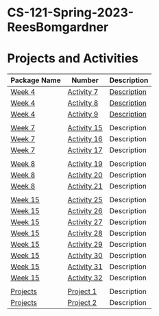 # CS-121-Spring-2023-ReesBomgardner
# Projects and Activities
| Package Name |      Number     | Description |
|--------------|-----------------|-------------|
|    [Week 4](https://github.com/ReesBomgardner/CS-121-Spring-2023-ReesBomgardner/tree/main/Activities/Week%204%20Activities)    |    [Activity 7](https://github.com/ReesBomgardner/CS-121-Spring-2023-ReesBomgardner/tree/main/Activities/Week%204%20Activities/Activity7)   | [Description](https://github.com/ReesBomgardner/CS-121-Spring-2023-ReesBomgardner/blob/main/Activities/Week%204%20Activities/Activity7/README.md) |
|    [Week 4](https://github.com/ReesBomgardner/CS-121-Spring-2023-ReesBomgardner/tree/main/Activities/Week%204%20Activities)    |    [Activity 8](https://github.com/ReesBomgardner/CS-121-Spring-2023-ReesBomgardner/tree/main/Activities/Week%204%20Activities/Activity8)   | [Description](https://github.com/ReesBomgardner/CS-121-Spring-2023-ReesBomgardner/tree/main/Activities/Week%204%20Activities/Activity8) |
|    [Week 4](https://github.com/ReesBomgardner/CS-121-Spring-2023-ReesBomgardner/tree/main/Activities/Week%204%20Activities)    |    [Activity 9](https://github.com/ReesBomgardner/CS-121-Spring-2023-ReesBomgardner/tree/main/Activities/Week%204%20Activities/Activity9)   | [Description](https://github.com/ReesBomgardner/CS-121-Spring-2023-ReesBomgardner/blob/main/Activities/Week%204%20Activities/Activity9/README.md) |
|              |                 |             |
|    [Week 7](https://github.com/ReesBomgardner/CS-121-Spring-2023-ReesBomgardner/tree/main/Activities/Week%207%20Activities)    |    [Activity 15](https://github.com/ReesBomgardner/CS-121-Spring-2023-ReesBomgardner/tree/main/Activities/Week%207%20Activities/Activity15)  | Description |
|    [Week 7](https://github.com/ReesBomgardner/CS-121-Spring-2023-ReesBomgardner/tree/main/Activities/Week%207%20Activities)    |    [Activity 16](https://github.com/ReesBomgardner/CS-121-Spring-2023-ReesBomgardner/tree/main/Activities/Week%207%20Activities/Activity16)  | Description |
|    [Week 7](https://github.com/ReesBomgardner/CS-121-Spring-2023-ReesBomgardner/tree/main/Activities/Week%207%20Activities)    |    [Activity 17](https://github.com/ReesBomgardner/CS-121-Spring-2023-ReesBomgardner/tree/main/Activities/Week%207%20Activities/Activity17)  | Description |
|              |                 |             |
|    [Week 8](https://github.com/ReesBomgardner/CS-121-Spring-2023-ReesBomgardner/tree/main/Activities/Week%208%20Activities)    |    [Activity 19](https://github.com/ReesBomgardner/CS-121-Spring-2023-ReesBomgardner/tree/main/Activities/Week%208%20Activities/Activity19)  | Description |
|    [Week 8](https://github.com/ReesBomgardner/CS-121-Spring-2023-ReesBomgardner/tree/main/Activities/Week%208%20Activities)    |    [Activity 20](https://github.com/ReesBomgardner/CS-121-Spring-2023-ReesBomgardner/tree/main/Activities/Week%208%20Activities/Activity20)  | Description |
|    [Week 8](https://github.com/ReesBomgardner/CS-121-Spring-2023-ReesBomgardner/tree/main/Activities/Week%208%20Activities)    |    [Activity 21](https://github.com/ReesBomgardner/CS-121-Spring-2023-ReesBomgardner/tree/main/Activities/Week%208%20Activities/Activity21)  | Description |
|              |                 |             |
|    [Week 15](https://github.com/ReesBomgardner/CS-121-Spring-2023-ReesBomgardner/tree/main/Activities/Week%2015%20Activities)   |    [Activity 25](https://github.com/ReesBomgardner/CS-121-Spring-2023-ReesBomgardner/tree/main/Activities/Week%2015%20Activities/sortingActivity1)  | Description |
|    [Week 15](https://github.com/ReesBomgardner/CS-121-Spring-2023-ReesBomgardner/tree/main/Activities/Week%2015%20Activities)   |    [Activity 26](https://github.com/ReesBomgardner/CS-121-Spring-2023-ReesBomgardner/tree/main/Activities/Week%2015%20Activities/sortingActivity2)  | Description |
|    [Week 15](https://github.com/ReesBomgardner/CS-121-Spring-2023-ReesBomgardner/tree/main/Activities/Week%2015%20Activities)   |    [Activity 27](https://github.com/ReesBomgardner/CS-121-Spring-2023-ReesBomgardner/tree/main/Activities/Week%2015%20Activities/BinarySearchActivity1)  | Description |
|    [Week 15](https://github.com/ReesBomgardner/CS-121-Spring-2023-ReesBomgardner/tree/main/Activities/Week%2015%20Activities)   |    [Activity 28](https://github.com/ReesBomgardner/CS-121-Spring-2023-ReesBomgardner/tree/main/Activities/Week%2015%20Activities/setAndIteratiorActivity)  | Description |
|    [Week 15](https://github.com/ReesBomgardner/CS-121-Spring-2023-ReesBomgardner/tree/main/Activities/Week%2015%20Activities)   |    [Activity 29](https://github.com/ReesBomgardner/CS-121-Spring-2023-ReesBomgardner/tree/main/Activities/Week%2015%20Activities/genericsActivity)  | Description |
|    [Week 15](https://github.com/ReesBomgardner/CS-121-Spring-2023-ReesBomgardner/tree/main/Activities/Week%2015%20Activities)   |    [Activity 30](https://github.com/ReesBomgardner/CS-121-Spring-2023-ReesBomgardner/tree/main/Activities/Week%2015%20Activities/HashMapActivity)  | Description |
|    [Week 15](https://github.com/ReesBomgardner/CS-121-Spring-2023-ReesBomgardner/tree/main/Activities/Week%2015%20Activities)   |    [Activity 31](https://github.com/ReesBomgardner/CS-121-Spring-2023-ReesBomgardner/tree/main/Activities/Week%2015%20Activities/linkedListActivity)  | Description |
|    [Week 15](https://github.com/ReesBomgardner/CS-121-Spring-2023-ReesBomgardner/tree/main/Activities/Week%2015%20Activities)   |    [Activity 32](https://github.com/ReesBomgardner/CS-121-Spring-2023-ReesBomgardner/tree/main/Activities/Week%2015%20Activities/stackBrackets)  | Description |
|              |                 |             |
|   [Projects](https://github.com/ReesBomgardner/CS-121-Spring-2023-ReesBomgardner/tree/main/Projects)   |    [Project 1](https://github.com/ReesBomgardner/CS-121-Spring-2023-ReesBomgardner/tree/main/Projects/Project1)    | Description |
|   [Projects](https://github.com/ReesBomgardner/CS-121-Spring-2023-ReesBomgardner/tree/main/Projects)   |    [Project 2](https://github.com/ReesBomgardner/CS-121-Spring-2023-ReesBomgardner/tree/main/Projects/project2)    | Description |
